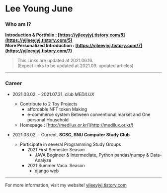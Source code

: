 # Lee Young June

### Who am I?
**Introduction & Portfolio : [https://yjleeyjyj.tistory.com/5](https://yjleeyjyj.tistory.com/5)**   
**More Personalized Introduction : [https://yjleeyjyj.tistory.com/7](https://yjleeyjyj.tistory.com/7)**

> This Links are updated at 2021.06.16.   
> (Expect links to be updated at 2021.09. updated articles)

********************
### Career

- 2021.03.02. - 2021.07.31. *club MEDILUX*
   - Contribute to 2 Toy Projects
      + affordable NFT token Making
      + e-commerce system Between conventional market and One personal Household
   - Homepage : [http://medilux.or.kr/](http://medilux.or.kr/)

- 2021.03.02. - Current. **SCSC, SNU Computer Study Club**
  + Participate in several Programming Study Groups
    - 2021 First Semester Season
       + JAVA Begineer & Intermediate, Python pandas/numpy & Data-Analyze  
    - 2021 Summer Vaca. Season
       + django web

********************
For more information, visit my website!
[yjleeyjyj.tistory.com](yjleeyjyj.tistory.com)
